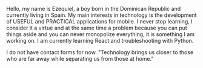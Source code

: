 Hello, my name is Ezequiel, a boy born in the Dominican Republic and currently living in Spain. My main interests in technology is the development of USEFUL and PRACTICAL applications for mobile. I never stop learning, I consider it a virtue and at the same time a problem because you can put things aside and you can never monopolize everything, it is something I am working on. I am currently learning React and troubleshooting with Python.

I do not have contact forms for now. "Technology brings us closer to those who are far away while separating us from those at home."

<!---
EzeDlr/EzeDlr is a ✨ special ✨ repository because its `README.md` (this file) appears on your GitHub profile.
You can click the Preview link to take a look at your changes.
--->
